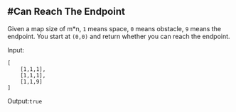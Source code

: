 #Can Reach The Endpoint
---

Given a map size of m*n, `1` means space, `0` means obstacle, `9` means the endpoint. You start at `(0,0)` and return whether you can reach the endpoint.


Input:
```
[
    [1,1,1],
    [1,1,1],
    [1,1,9]
]
```

Output:`true`